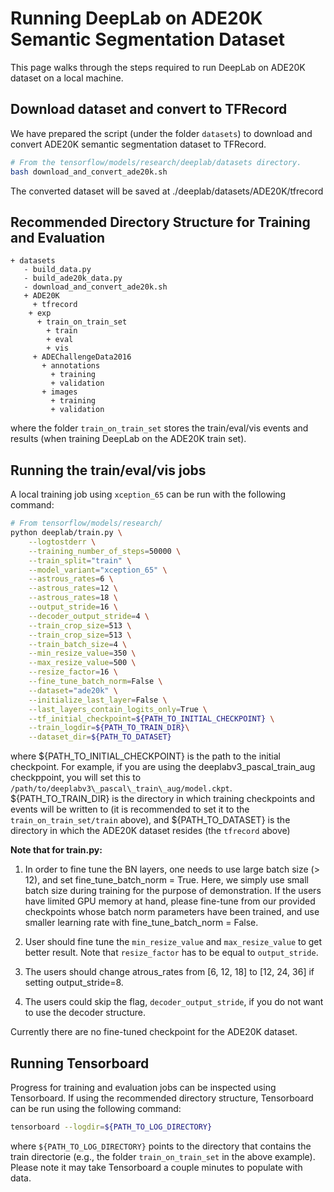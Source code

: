 # Running DeepLab on ADE20K Semantic Segmentation Dataset

This page walks through the steps required to run DeepLab on ADE20K dataset on a
local machine.

## Download dataset and convert to TFRecord

We have prepared the script (under the folder `datasets`) to download and
convert ADE20K semantic segmentation dataset to TFRecord.

```bash
# From the tensorflow/models/research/deeplab/datasets directory.
bash download_and_convert_ade20k.sh
```

The converted dataset will be saved at
./deeplab/datasets/ADE20K/tfrecord

## Recommended Directory Structure for Training and Evaluation

```
+ datasets
   - build_data.py
   - build_ade20k_data.py
   - download_and_convert_ade20k.sh
   + ADE20K 
     + tfrecord
    + exp
      + train_on_train_set
        + train
        + eval
        + vis
     + ADEChallengeData2016
       + annotations
         + training
         + validation
       + images
         + training
         + validation
```

where the folder `train_on_train_set` stores the train/eval/vis events and
results (when training DeepLab on the ADE20K train set).

## Running the train/eval/vis jobs

A local training job using `xception_65` can be run with the following command:

```bash
# From tensorflow/models/research/
python deeplab/train.py \
    --logtostderr \
    --training_number_of_steps=50000 \
    --train_split="train" \
    --model_variant="xception_65" \
    --astrous_rates=6 \
    --astrous_rates=12 \
    --astrous_rates=18 \
    --output_stride=16 \
    --decoder_output_stride=4 \
    --train_crop_size=513 \
    --train_crop_size=513 \
    --train_batch_size=4 \
    --min_resize_value=350 \
    --max_resize_value=500 \
    --resize_factor=16 \
    --fine_tune_batch_norm=False \
    --dataset="ade20k" \
    --initialize_last_layer=False \
    --last_layers_contain_logits_only=True \
    --tf_initial_checkpoint=${PATH_TO_INITIAL_CHECKPOINT} \
    --train_logdir=${PATH_TO_TRAIN_DIR}\
    --dataset_dir=${PATH_TO_DATASET}
```

where ${PATH\_TO\_INITIAL\_CHECKPOINT} is the path to the initial checkpoint.
For example, if you are using the deeplabv3\_pascal\_train\_aug checkppoint, you
will set this to `/path/to/deeplabv3\_pascal\_train\_aug/model.ckpt`.
${PATH\_TO\_TRAIN\_DIR} is the directory in which training checkpoints and
events will be written to (it is recommended to set it to the
`train_on_train_set/train` above), and ${PATH\_TO\_DATASET} is the directory in
which the ADE20K dataset resides (the `tfrecord` above)

**Note that for train.py:**

1.  In order to fine tune the BN layers, one needs to use large batch size (> 12),
    and set fine_tune_batch_norm = True. Here, we simply use small batch size
    during training for the purpose of demonstration. If the users have limited
    GPU memory at hand, please fine-tune from our provided checkpoints whose
    batch norm parameters have been trained, and use smaller learning rate with
    fine_tune_batch_norm = False.

2. User should fine tune the `min_resize_value` and `max_resize_value` to get
   better result. Note that `resize_factor` has to be equal to `output_stride`.

2.  The users should change atrous_rates from [6, 12, 18] to [12, 24, 36] if
    setting output_stride=8.

3.  The users could skip the flag, `decoder_output_stride`, if you do not want
    to use the decoder structure.

Currently there are no fine-tuned checkpoint for the ADE20K dataset.

## Running Tensorboard

Progress for training and evaluation jobs can be inspected using Tensorboard. If
using the recommended directory structure, Tensorboard can be run using the
following command:

```bash
tensorboard --logdir=${PATH_TO_LOG_DIRECTORY}
```

where `${PATH_TO_LOG_DIRECTORY}` points to the directory that contains the train
directorie (e.g., the folder `train_on_train_set` in the above example). Please
note it may take Tensorboard a couple minutes to populate with data.
